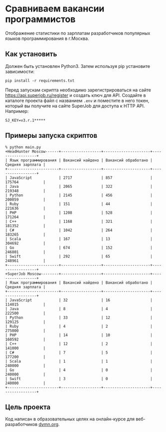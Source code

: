 # Сравниваем вакансии программистов

Отображение статистики по зарплатам разработчиков популярных языков программирования в г.Москва.

## Как установить
Должен быть установлен Python3.
Затем используя pip установите зависимости:

```
pip install -r requirements.txt
```
Перед запускам скрипта необходимо зарегистрироваться на сайте https://api.superjob.ru/register и создать ключ для API.
Создайте в каталоге проекта файл с названием `.env` и поместите в него токен, который вы получите на сайте SuperJob для доступа к HTTP API. Например:
```
SJ_KEY=v3.r.1*****
```
## Примеры запуска скриптов
```
% python main.py
+HeadHunter Moscow------+------------------+---------------------+------------------+
| Язык программирования | Вакансий найдено | Вакансий обработано | Средняя зарплата |
+-----------------------+------------------+---------------------+------------------+
| JavaScript            | 2717             | 857                 | 175764           |
| Java                  | 2065             | 322                 | 219348           |
| Python                | 2145             | 456                 | 200059           |
| Ruby                  | 151              | 44                  | 221636           |
| PHP                   | 1208             | 528                 | 171264           |
| C++                   | 1168             | 321                 | 181352           |
| C#                    | 1042             | 264                 | 183265           |
| Scala                 | 167              | 13                  | 304692           |
| Go                    | 674              | 152                 | 246801           |
| Swift                 | 292              | 65                  | 248961           |
+-----------------------+------------------+---------------------+------------------+
+SuperJob Moscow--------+------------------+---------------------+------------------+
| Язык программирования | Вакансий найдено | Вакансий обработано | Средняя зарплата |
+-----------------------+------------------+---------------------+------------------+
| JavaScript            | 32               | 16                  | 114015           |
| Java                  | 8                | 4                   | 222500           |
| Python                | 33               | 12                  | 129125           |
| Ruby                  | 4                | 2                   | 275000           |
| PHP                   | 14               | 10                  | 160592           |
| C++                   | 12               | 2                   | 141000           |
| C#                    | 7                | 5                   | 177200           |
| Scala                 | 1                | 1                   | 240000           |
| Go                    | 4                | 0                   | 240000           |
| Swift                 | 3                | 0                   | 240000           |
+-----------------------+------------------+---------------------+------------------+
```
## Цель проекта
Код написан в образовательных целях на онлайн-курсе для веб-разработчиков [dvmn.org](http://dvmn.org/).
